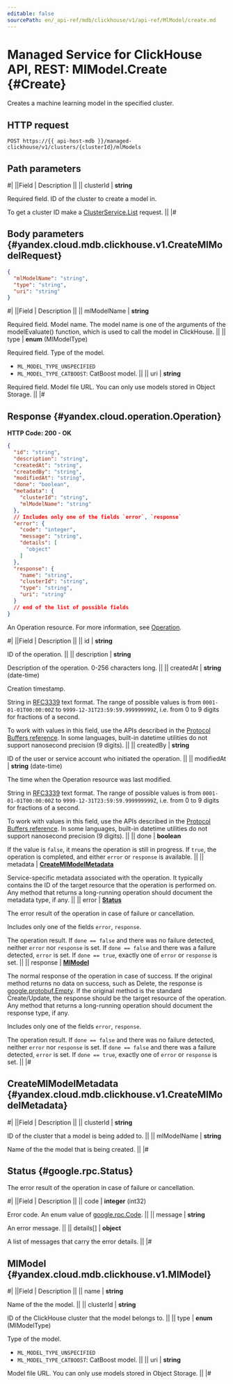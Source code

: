 ```yaml
---
editable: false
sourcePath: en/_api-ref/mdb/clickhouse/v1/api-ref/MlModel/create.md
---
```


# Managed Service for ClickHouse API, REST: MlModel.Create {#Create}

Creates a machine learning model in the specified cluster.

## HTTP request

```
POST https://{{ api-host-mdb }}/managed-clickhouse/v1/clusters/{clusterId}/mlModels
```

## Path parameters

#|
||Field | Description ||
|| clusterId | **string**

Required field. ID of the cluster to create a model in.

To get a cluster ID make a [ClusterService.List](/docs/managed-clickhouse/api-ref/Cluster/list#List) request. ||
|#

## Body parameters {#yandex.cloud.mdb.clickhouse.v1.CreateMlModelRequest}

```json
{
  "mlModelName": "string",
  "type": "string",
  "uri": "string"
}
```

#|
||Field | Description ||
|| mlModelName | **string**

Required field. Model name. The model name is one of the arguments of the modelEvaluate() function, which is used to call the model in ClickHouse. ||
|| type | **enum** (MlModelType)

Required field. Type of the model.

- `ML_MODEL_TYPE_UNSPECIFIED`
- `ML_MODEL_TYPE_CATBOOST`: CatBoost model. ||
|| uri | **string**

Required field. Model file URL. You can only use models stored in Object Storage. ||
|#

## Response {#yandex.cloud.operation.Operation}

**HTTP Code: 200 - OK**

```json
{
  "id": "string",
  "description": "string",
  "createdAt": "string",
  "createdBy": "string",
  "modifiedAt": "string",
  "done": "boolean",
  "metadata": {
    "clusterId": "string",
    "mlModelName": "string"
  },
  // Includes only one of the fields `error`, `response`
  "error": {
    "code": "integer",
    "message": "string",
    "details": [
      "object"
    ]
  },
  "response": {
    "name": "string",
    "clusterId": "string",
    "type": "string",
    "uri": "string"
  }
  // end of the list of possible fields
}
```

An Operation resource. For more information, see [Operation](/docs/api-design-guide/concepts/operation).

#|
||Field | Description ||
|| id | **string**

ID of the operation. ||
|| description | **string**

Description of the operation. 0-256 characters long. ||
|| createdAt | **string** (date-time)

Creation timestamp.

String in [RFC3339](https://www.ietf.org/rfc/rfc3339.txt) text format. The range of possible values is from
`0001-01-01T00:00:00Z` to `9999-12-31T23:59:59.999999999Z`, i.e. from 0 to 9 digits for fractions of a second.

To work with values in this field, use the APIs described in the
[Protocol Buffers reference](https://developers.google.com/protocol-buffers/docs/reference/overview).
In some languages, built-in datetime utilities do not support nanosecond precision (9 digits). ||
|| createdBy | **string**

ID of the user or service account who initiated the operation. ||
|| modifiedAt | **string** (date-time)

The time when the Operation resource was last modified.

String in [RFC3339](https://www.ietf.org/rfc/rfc3339.txt) text format. The range of possible values is from
`0001-01-01T00:00:00Z` to `9999-12-31T23:59:59.999999999Z`, i.e. from 0 to 9 digits for fractions of a second.

To work with values in this field, use the APIs described in the
[Protocol Buffers reference](https://developers.google.com/protocol-buffers/docs/reference/overview).
In some languages, built-in datetime utilities do not support nanosecond precision (9 digits). ||
|| done | **boolean**

If the value is `false`, it means the operation is still in progress.
If `true`, the operation is completed, and either `error` or `response` is available. ||
|| metadata | **[CreateMlModelMetadata](#yandex.cloud.mdb.clickhouse.v1.CreateMlModelMetadata)**

Service-specific metadata associated with the operation.
It typically contains the ID of the target resource that the operation is performed on.
Any method that returns a long-running operation should document the metadata type, if any. ||
|| error | **[Status](#google.rpc.Status)**

The error result of the operation in case of failure or cancellation.

Includes only one of the fields `error`, `response`.

The operation result.
If `done == false` and there was no failure detected, neither `error` nor `response` is set.
If `done == false` and there was a failure detected, `error` is set.
If `done == true`, exactly one of `error` or `response` is set. ||
|| response | **[MlModel](#yandex.cloud.mdb.clickhouse.v1.MlModel)**

The normal response of the operation in case of success.
If the original method returns no data on success, such as Delete,
the response is [google.protobuf.Empty](https://developers.google.com/protocol-buffers/docs/reference/google.protobuf#google.protobuf.Empty).
If the original method is the standard Create/Update,
the response should be the target resource of the operation.
Any method that returns a long-running operation should document the response type, if any.

Includes only one of the fields `error`, `response`.

The operation result.
If `done == false` and there was no failure detected, neither `error` nor `response` is set.
If `done == false` and there was a failure detected, `error` is set.
If `done == true`, exactly one of `error` or `response` is set. ||
|#

## CreateMlModelMetadata {#yandex.cloud.mdb.clickhouse.v1.CreateMlModelMetadata}

#|
||Field | Description ||
|| clusterId | **string**

ID of the cluster that a model is being added to. ||
|| mlModelName | **string**

Name of the the model that is being created. ||
|#

## Status {#google.rpc.Status}

The error result of the operation in case of failure or cancellation.

#|
||Field | Description ||
|| code | **integer** (int32)

Error code. An enum value of [google.rpc.Code](https://github.com/googleapis/googleapis/blob/master/google/rpc/code.proto). ||
|| message | **string**

An error message. ||
|| details[] | **object**

A list of messages that carry the error details. ||
|#

## MlModel {#yandex.cloud.mdb.clickhouse.v1.MlModel}

#|
||Field | Description ||
|| name | **string**

Name of the the model. ||
|| clusterId | **string**

ID of the ClickHouse cluster that the model belongs to. ||
|| type | **enum** (MlModelType)

Type of the model.

- `ML_MODEL_TYPE_UNSPECIFIED`
- `ML_MODEL_TYPE_CATBOOST`: CatBoost model. ||
|| uri | **string**

Model file URL. You can only use models stored in Object Storage. ||
|#